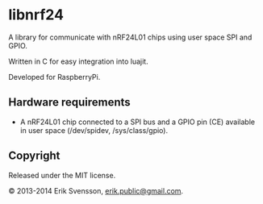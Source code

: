 libnrf24
========

A library for communicate with nRF24L01 chips using user space SPI and GPIO.

Written in C for easy integration into luajit.

Developed for RaspberryPi.

Hardware requirements
---------------------

 * A nRF24L01 chip connected to a SPI bus and a GPIO pin (CE) available in user
   space (/dev/spidev, /sys/class/gpio).

Copyright
---------

Released under the MIT license.

© 2013-2014 Erik Svensson, <erik.public@gmail.com>.
